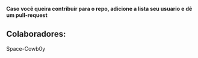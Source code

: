 **Caso você queira contribuir para o repo, adicione a lista seu usuario e dê um pull-request**

## Colaboradores:

Space-Cowb0y
